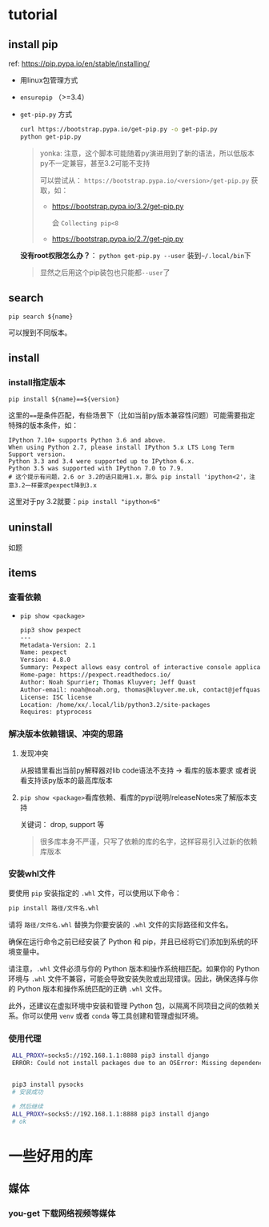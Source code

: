 

# tutorial



## install pip



ref: https://pip.pypa.io/en/stable/installing/

* 用linux包管理方式

* `ensurepip` （>=3.4）

* `get-pip.py` 方式

  ```sh
  curl https://bootstrap.pypa.io/get-pip.py -o get-pip.py
  python get-pip.py
  ```

  > yonka: 注意，这个脚本可能随着py演进用到了新的语法，所以低版本py不一定兼容，甚至3.2可能不支持
  >
  > 可以尝试从： `https://bootstrap.pypa.io/<version>/get-pip.py`  获取，如：
  >
  > * https://bootstrap.pypa.io/3.2/get-pip.py
  >
  >   会 `Collecting pip<8`
  >
  > * https://bootstrap.pypa.io/2.7/get-pip.py

  **没有root权限怎么办？**： `python get-pip.py --user` 装到`~/.local/bin`下

  > 显然之后用这个pip装包也只能都`--user`了



## search



```shell
pip search ${name}
```

可以搜到不同版本。



## install



### install指定版本



```shell
pip install ${name}==${version}
```

这里的`==`是条件匹配，有些场景下（比如当前py版本兼容性问题）可能需要指定特殊的版本条件，如：

```
IPython 7.10+ supports Python 3.6 and above.
When using Python 2.7, please install IPython 5.x LTS Long Term Support version.
Python 3.3 and 3.4 were supported up to IPython 6.x.
Python 3.5 was supported with IPython 7.0 to 7.9.
# 这个提示有问题，2.6 or 3.2的话只能用1.x，那么 pip install 'ipython<2'，注意3.2一样要求pexpect降到3.x
```

这里对于py 3.2就要：`pip install "ipython<6"`



## uninstall

如题



## items



### 查看依赖

* `pip show <package>`

  ```sh
  pip3 show pexpect
  ---
  Metadata-Version: 2.1
  Name: pexpect
  Version: 4.8.0
  Summary: Pexpect allows easy control of interactive console applications.
  Home-page: https://pexpect.readthedocs.io/
  Author: Noah Spurrier; Thomas Kluyver; Jeff Quast
  Author-email: noah@noah.org, thomas@kluyver.me.uk, contact@jeffquast.com
  License: ISC license
  Location: /home/xx/.local/lib/python3.2/site-packages
  Requires: ptyprocess
  ```



### 解决版本依赖错误、冲突的思路



1. 发现冲突

   从报错里看出当前py解释器对lib code语法不支持 -> 看库的版本要求 或者说 看支持该py版本的最高库版本

2. `pip show <package>`看库依赖、看库的pypi说明/releaseNotes来了解版本支持

   关键词： drop, support 等

   > 很多库本身不严谨，只写了依赖的库的名字，这样容易引入过新的依赖库版本



### 安装whl文件

要使用 `pip` 安装指定的 `.whl` 文件，可以使用以下命令：

```sh
pip install 路径/文件名.whl
```

请将 `路径/文件名.whl` 替换为你要安装的 `.whl` 文件的实际路径和文件名。

确保在运行命令之前已经安装了 Python 和 pip，并且已经将它们添加到系统的环境变量中。

请注意，`.whl` 文件必须与你的 Python 版本和操作系统相匹配。如果你的 Python 环境与 `.whl` 文件不兼容，可能会导致安装失败或出现错误。因此，确保选择与你的 Python 版本和操作系统匹配的正确 `.whl` 文件。

此外，还建议在虚拟环境中安装和管理 Python 包，以隔离不同项目之间的依赖关系。你可以使用 `venv` 或者 `conda` 等工具创建和管理虚拟环境。



### 使用代理



```sh
 ALL_PROXY=socks5://192.168.1.1:8888 pip3 install django
 ERROR: Could not install packages due to an OSError: Missing dependencies for SOCKS support.


 pip3 install pysocks
 # 安装成功
 
 # 然后继续
 ALL_PROXY=socks5://192.168.1.1:8888 pip3 install django
 # ok
```



# 一些好用的库



## 媒体



### you-get 下载网络视频等媒体











